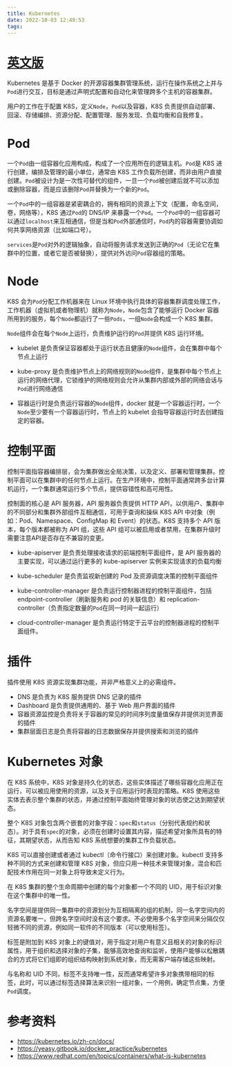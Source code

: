 ```yaml
---
title: Kubernetes
date: 2022-10-03 12:49:53
tags:
---
```


# [英文版](../../../../2023/09/01/week-53/)

Kubernetes 是基于 Docker 的开源容器集群管理系统，运行在操作系统之上并与`Pod`进行交互，目标是通过声明式配置和自动化来管理跨多个主机的容器集群。

用户的工作在于配置 K8S，定义`Node`，`Pod`以及容器，K8S 负责提供自动部署、回滚、存储编排、资源分配、配置管理、服务发现、负载均衡和自我修复。

# Pod

一个`Pod`由一组容器化应用构成，构成了一个应用所在的逻辑主机。`Pod`是 K8S 进行创建，编排及管理的最小单位，通常由 K8S 工作负载所创建，而非由用户直接创建。`Pod`被设计为是一次性可替代的组件，一旦一个`Pod`被创建后就不可以添加或删除容器，而是应该删除`Pod`并替换为一个新的`Pod`。

一个`Pod`中的一组容器是紧密耦合的，拥有相同的资源上下文（配置，命名空间，卷，网络等），K8S 通过`Pod`的 DNS/IP 来暴露一个`Pod`。一个`Pod`中的一组容器可以通过`localhost`来互相通信，但是当和`Pod`外部通信时，`Pod`内的容器需要协调如何共享网络资源（比如端口号）。

`services`是`Pod`对外的逻辑抽象，自动将服务请求发送到正确的`Pod`（无论它在集群中的位置，或者它是否被替换），提供对外访问`Pod`容器组的策略。

# Node

K8S 会为`Pod`分配工作机器来在 Linux 环境中执行具体的容器集群调度处理工作，工作机器（虚拟机或者物理机）就称为`Node`，`Node`包含了能够运行 Docker 容器所用到的服务，每个`Node`都运行了一些`Pods`，一组`Node`会构成一个 K8S 集群。

`Node`组件会在每个`Node`上运行，负责维护运行的`Pod`并提供 K8S 运行环境。

- kubelet 是负责保证容器都处于运行状态且健康的`Node`组件，会在集群中每个节点上运行

- kube-proxy 是负责维护节点上的网络规则的`Node`组件，是集群中每个节点上运行的网络代理，它锁维护的网络规则会允许从集群内部或外部的网络会话与`Pod`进行网络通信

- 容器运行时是负责运行容器的`Node`组件，docker 就是一个容器运行时，一个`Node`至少要有一个容器运行时，节点上的 kubelet 会指导容器运行时去创建指定的容器。

  

# 控制平面

控制平面指容器编排层，会为集群做出全局决策，以及定义、部署和管理集群。控制平面可以在集群中的任何节点上运行。在生产环境中，控制平面通常跨多台计算机运行，一个集群通常运行多个节点，提供容错性和高可用性。

控制面的核心是 API 服务器，API 服务器负责提供 HTTP API，以供用户、集群中的不同部分和集群外部组件互相通信，可用于查询和操纵 K8S API 中对象（例如：Pod、Namespace、ConfigMap 和 Event）的状态。K8S 支持多个 API 版本，每个版本都被称为 API 组，这些 API 组可以被启用或者禁用，在集群升级时需要注意API是否存在不兼容的变更。

- kube-apiserver 是负责处理接收请求的前端控制平面组件，是 API 服务器的主要实现，可以通过运行更多的 kube-apiserver 实例来实现请求的负载均衡

- kube-scheduler 是负责监视新创建的 Pod 及资源调度决策的控制平面组件

- kube-controller-manager 是负责运行控制器进程的控制平面组件，包括 endpoint-controller（刷新服务和 pod 的关联信息）和 replication-controller（负责指定数量的`Pod`在同一时间一起运行）

- cloud-controller-manager 是负责运行特定于云平台的控制器进程的控制平面组件。

  

# 插件

插件使用 K8S 资源实现集群功能，并非严格意义上的必需组件。

- DNS 是负责为 K8S 服务提供 DNS 记录的插件
- Dashboard 是负责提供通用的、基于 Web 用户界面的插件
- 容器资源监控是负责将关于容器的常见的时间序列度量值保存并提供浏览界面的插件
- 集群层面日志是负责将容器的日志数据保存并提供搜索和浏览的插件

# Kubernetes 对象

在 K8S 系统中，K8S 对象是持久化的状态，这些实体描述了哪些容器化应用正在运行，可以被应用使用的资源，以及关于应用运行时表现的策略。K8S 使用这些实体去表示整个集群的状态，并通过控制平面始终管理对象的状态使之达到期望状态。

整个 K8S 对象包含两个嵌套的对象字段：`spec`和`status`（分别代表规约和状态）。对于具有`spec`的对象，必须在创建时设置其内容，描述希望对象所具有的特征，其期望状态，从而告知 K8S 系统想要的集群工作负载状态。

K8S 可以直接创建或者通过 kubectl（命令行接口）来创建对象。kubectl 支持多种不同的方式来创建和管理 K8S 对象，但应只用一种技术来管理对象，混合和匹配技术作用在同一对象上将导致未定义行为。

在 K8S 集群的整个生命周期中创建的每个对象都一个不同的 UID，用于标识对象在这个集群中的唯一性。

名字空间是提供同一集群中的资源划分为互相隔离的组的机制，同一名字空间内的资源名要唯一，但跨名字空间时没有这个要求。不必使用多个名字空间来分隔仅仅轻微不同的资源，例如同一软件的不同版本（可以使用标签）。

标签是附加到 K8S 对象上的键值对，用于指定对用户有意义且相关的对象的标识属性，用于组织和选择对象的子集，能够高效地查询和监听，使用户能够以松散耦合的方式将它们组即的组织结构映射到系统对象，而无需客户端存储这些映射。

与名称和 UID 不同，标签不支持唯一性，反而通常希望许多对象携带相同的标签，此时，可以通过标签选择算法来识别一组对象，一个用例，确定节点集，方便`Pod`调度。

# 参考资料

- https://kubernetes.io/zh-cn/docs/
- https://yeasy.gitbook.io/docker_practice/kubernetes
- https://www.redhat.com/en/topics/containers/what-is-kubernetes